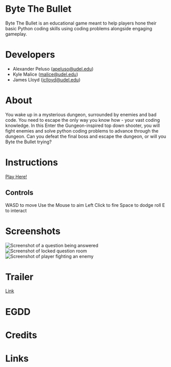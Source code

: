 # Byte The Bullet
Byte The Bullet is an educational game meant to help players hone their basic Python coding skills using coding problems alongside engaging gameplay.

# Developers
- Alexander Peluso (apeluso@udel.edu)
- Kyle Malice (malice@udel.edu)
- James Lloyd (jclloyd@udel.edu)

# About
You wake up in a mysterious dungeon, surrounded by enemies and bad code. You need to escape the only way you know how - your vast coding knowledge. In this Enter the Gungeon-inspired top down shooter, you will fight enemies and solve python coding problems to advance through the dungeon. Can you defeat the final boss and escape the dungeon, or will you Byte the Bullet trying?

# Instructions
[Play Here!](https://apeluso03.github.io/Byte_The_Bullet/)
## Controls
WASD to move
Use the Mouse to aim
Left Click to fire
Space to dodge roll
E to interact

# Screenshots
![Screenshot of a question being answered]([https://myoctocat.com/assets/images/base-octocat.svg](docs/Screenshot%202025-05-21%20120934.png))
![Screenshot of locked question room]([https://myoctocat.com/assets/images/base-octocat.svg](docs/Screenshot%202025-05-21%20121005.png))
![Screenshot of player fighting an enemy]([https://myoctocat.com/assets/images/base-octocat.svg](docs/Screenshot%202025-05-21%20121031.png))

# Trailer
[Link](https://www.youtube.com/watch?v=-QafAWPW3FY&ab_channel=apel)

# EGDD

# Credits

# Links
